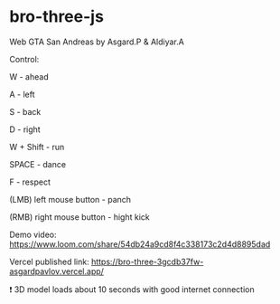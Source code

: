 # bro-three-js

Web GTA San Andreas by Asgard.P & Aldiyar.A

Control:

W - ahead

A - left

S - back

D - right

W + Shift - run

SPACE - dance

F - respect

(LMB) left mouse button - panch

(RMB) right mouse button - hight kick


Demo video: https://www.loom.com/share/54db24a9cd8f4c338173c2d4d8895dad

Vercel published link: https://bro-three-3gcdb37fw-asgardpavlov.vercel.app/

❗ 3D model loads about 10 seconds with good internet connection
